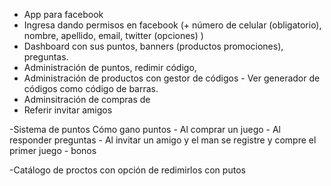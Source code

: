 - App para facebook
- Ingresa dando permisos en facebook (+ número de celular (obligatorio), nombre, apellido, email, twitter (opciones) )
- Dashboard con sus puntos, banners (productos promociones), preguntas.
- Administración de puntos, redimir código, 
- Administración de productos con gestor de códigos  - Ver generador de códigos como código de barras.
- Adminsitración de compras de 
- Referir invitar amigos 

-Sistema de puntos Cómo gano puntos
	- Al comprar un juego
	- Al responder preguntas
	- Al invitar un amigo y el man se registre y compre el primer juego	
	- bonos

-Catálogo de proctos con opción de redimirlos con putos


